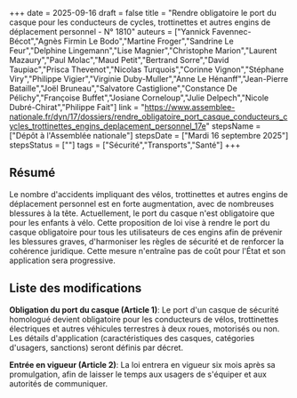 +++
date = 2025-09-16
draft = false
title = "Rendre obligatoire le port du casque pour les conducteurs de cycles, trottinettes et autres engins de déplacement personnel - N° 1810"
auteurs = ["Yannick Favennec-Bécot","Agnès Firmin Le Bodo","Martine Froger","Sandrine Le Feur","Delphine Lingemann","Lise Magnier","Christophe Marion","Laurent Mazaury","Paul Molac","Maud Petit","Bertrand Sorre","David Taupiac","Prisca Thevenot","Nicolas Turquois","Corinne Vignon","Stéphane Viry","Philippe Vigier","Virginie Duby-Muller","Anne Le Hénanff","Jean-Pierre Bataille","Joël Bruneau","Salvatore Castiglione","Constance De Pélichy","Françoise Buffet","Josiane Corneloup","Julie Delpech","Nicole Dubré-Chirat","Philippe Fait"]
link = "https://www.assemblee-nationale.fr/dyn/17/dossiers/rendre_obligatoire_port_casque_conducteurs_cycles_trottinettes_engins_deplacement_personnel_17e"
stepsName = ["Dépôt à l'Assemblée nationale"]
stepsDate = ["Mardi 16 septembre 2025"]
stepsStatus = [""]
tags = ["Sécurité","Transports","Santé"]
+++

## Résumé

Le nombre d'accidents impliquant des vélos, trottinettes et autres engins de déplacement personnel est en forte augmentation, avec de nombreuses blessures à la tête. Actuellement, le port du casque n'est obligatoire que pour les enfants à vélo. Cette proposition de loi vise à rendre le port du casque obligatoire pour tous les utilisateurs de ces engins afin de prévenir les blessures graves, d'harmoniser les règles de sécurité et de renforcer la cohérence juridique. Cette mesure n'entraîne pas de coût pour l'État et son application sera progressive.

## Liste des modifications

**Obligation du port du casque (Article 1)**: Le port d'un casque de sécurité homologué devient obligatoire pour les conducteurs de vélos, trottinettes électriques et autres véhicules terrestres à deux roues, motorisés ou non. Les détails d'application (caractéristiques des casques, catégories d'usagers, sanctions) seront définis par décret.

**Entrée en vigueur (Article 2)**: La loi entrera en vigueur six mois après sa promulgation, afin de laisser le temps aux usagers de s'équiper et aux autorités de communiquer.
